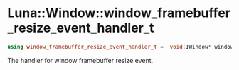 # Luna::Window::window_framebuffer_resize_event_handler_t

```c++
using window_framebuffer_resize_event_handler_t =  void(IWindow* window, u32 width, u32 height)
```

The handler for window framebuffer resize event. 

